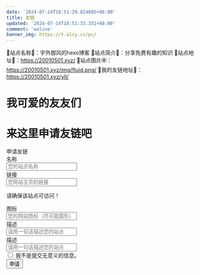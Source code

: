 ```yaml
---
date: '2024-07-14T18:51:29.824805+08:00'		
title: 友链		
updated: '2024-07-14T18:51:33.351+08:00'		
comment: 'waline'		
banner_img: https://t.alcy.cc/pc/
---
```


🌵站点名称🌺：宇外御风的hexo博客
🌲站点简介🌸：分享免费有趣的知识
🌳站点地址🌼：https://20010501.xyz/
🌴站点图片🏵️：https://20010501.xyz/img/fluid.png/
🌿我的友链地址🌻：https://20010501.xyz/yll/

# 我可爱的友友们

<div id="qexo-friends"></div>
<link rel="stylesheet" href="https://unpkg.com/qexo-static@1.6.0/hexo/friends.css"/>

<script src="https://unpkg.com/qexo-static@1.6.0/hexo/friends.js"></script>
<script>loadQexoFriends("qexo-friends", "https://hexoadmin.20010501.xyz")</script>

# 来这里申请友链吧
<link rel="stylesheet" href="https://unpkg.com/apursuer-qexo-friend-links@1.0.2/apursuer-hexo-friend-links.css"/>

<article class="message is-info">
    <div class="message-header">
        申请友链
    </div>
    <div class="message-body">
        <div class="form-ask-friend">
            <div class="field">
                <label class="label">名称</label>
                <div class="control has-icons-left">
                    <input class="input" type="text" placeholder="您的站点名称" id="friend-name" required>
                    <span class="icon is-small is-left">
                        <i class="fas fa-signature"></i>
                    </span>
                </div>
            </div>
            <div class="field">
                <label class="label">链接</label>
                <div class="control has-icons-left">
                    <input class="input" type="url" placeholder="您网站主页的链接" id="friend-link" required>
                    <span class="icon is-small is-left">
                        <i class="fas fa-link"></i>
                    </span>
                </div>
                <p class="help">请确保该站点可访问！</p>
            </div>
            <div class="field">
                <label class="label">图标</label>
                <div class="control has-icons-left">
                    <input class="input" type="url" placeholder="您的网站图标（尽可能圆形）" id="friend-icon" required>
                    <span class="icon is-small is-left">
                        <i class="fas fa-image"></i>
                    </span>
                </div>
            </div>
            <div class="field">
                <label class="label">描述</label>
                <div class="control has-icons-left">
                    <input class="input" type="text" placeholder="请用一句话描述您的站点" id="friend-des" required>
                    <span class="icon is-small is-left">
                        <i class="fas fa-comment"></i>
                    </span>
                </div>
            </div>
<div class="field">
    <label class="label">描述</label>
    <div class="control has-icons-left">
        <input class="input" type="text" placeholder="请用一句话描述您的站点" id="friend-des" required>
        <span class="icon is-small is-left">
            <i class="fas fa-info"></i>
        </span>
    </div>
</div>
<div class="field">
    <div class="control">
        <label class="checkbox">
            <input type="checkbox" id="friend-check"/> 我不是提交无意义的信息。
        </label>
    </div>
</div>
<div class="field is-grouped">
    <div class="control">
        <button class="button is-info" type="submit" onclick="askFriend(event)">申请</button>
    </div>
</div>
</div>
</div>
</article>
<script src="https://recaptcha.net/recaptcha/api.js?render=tianpeng"></script>
<script src="https://cdn.bootcss.com/jquery/1.12.4/jquery.min.js"></script>
<script>
function TestUrl(url) {
    var Expression = /http(s)?:\/\/([\w-]+\.)+[\w-]+(\/[\w- .\/?%&=]*)?/;
    var objExp = new RegExp(Expression);
    if (objExp.test(url) != true) {
        return false;
    }
    return true;
}
function askFriend(event) {
    let check = $("#friend-check").is(":checked");
    let name = $("#friend-name").val();
    let url = $("#friend-link").val();
    let image = $("#friend-icon").val();
    let des = $("#friend-des").val();
    if (!check) {
        alert("请勾选\"我不是提交无意义的信息\"");
        return;
    }
    if (!(name && url && image && des)) {
    alert("信息不完整！");
    return;
}
if (!(TestUrl(url))) {
    alert("URL格式错误！需要包含HTTP协议头！");
    return;
}
if (!(TestUrl(image))) {
    alert("图标URL格式错误！需要包含HTTP协议头！");
    return;
}
event.target.classList.add('is-loading');
grecaptcha.ready(function() {
    grecaptcha.execute('tianpeng', {action: 'submit'}).then(function(token) {
        $.ajax({
            type: 'get',
            cache: false,
            url: url,
            dataType: "jsonp",
            async: false,
            processData: false,
            complete: function (data) {
                if (data.status == 200) {
                    $.ajax({
                        type: 'POST',
                        dataType: "json",
                        data: {
                            "name": name,
                            "url": url,
                            "image": image,
                            "description": des,
                            "verify": token,
                        },
                        url: 'https://hexoadmin.20010501.xyz/pub/ask_friend/',
                        success: function (data) {
                            alert(data.msg);
                        }
                    });
                } else {
                    alert("无法访问该URL！");
                }
                event.target.classList.remove('is-loading');
            }
          });
        });
    });
}
</script>
